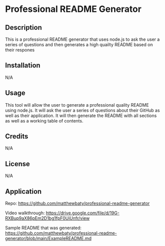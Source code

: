 # Professional README Generator

## Description

This is a professional README generator that uses node.js to ask the user a series of questions and then generates a high quailty README based on their respones

## Installation

N/A

## Usage

This tool will allow the user to generate a professional quality README using node.js. It will ask the user a series of questions about their GitHub as well as their application. It will then generate the README with all sections as well as a working table of contents. 

## Credits

N/A

## License

N/A

## Application

Repo: https://github.com/matthewbaty/professional-readme-generator

Video walkthrough: https://drive.google.com/file/d/19G-RXBup9aX86pEm2D1bg1fpF0UiUnfr/view 

Sample README that was generated: https://github.com/matthewbaty/professional-readme-generator/blob/main/ExampleREADME.md
